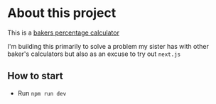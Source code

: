 # About this project

This is a [bakers percentage calculator](https://bakerbettie.com/basics-bakers-percentages/)

I'm building this primarily to solve a problem my sister has with other baker's calculators but also as an excuse to try out `next.js`

## How to start

* Run `npm run dev`
